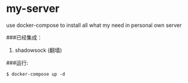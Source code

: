 # my-server
use docker-compose to install all what my need in personal own server

###已经集成：
1. shadowsock (翻墙)

###运行:
```
$ docker-compose up -d
```
